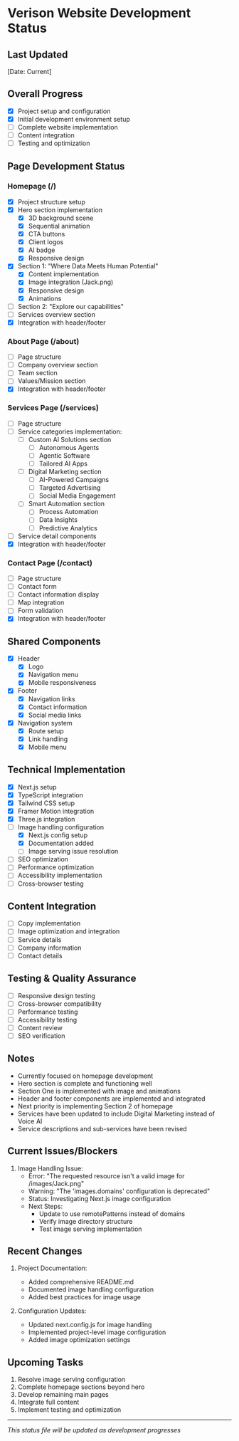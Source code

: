# Verison Website Development Status

## Last Updated
[Date: Current]

## Overall Progress
- [x] Project setup and configuration
- [x] Initial development environment setup
- [ ] Complete website implementation
- [ ] Content integration
- [ ] Testing and optimization

## Page Development Status

### Homepage (/)
- [x] Project structure setup
- [x] Hero section implementation
  - [x] 3D background scene
  - [x] Sequential animation
  - [x] CTA buttons
  - [x] Client logos
  - [x] AI badge
  - [x] Responsive design
- [x] Section 1: "Where Data Meets Human Potential"
  - [x] Content implementation
  - [x] Image integration (Jack.png)
  - [x] Responsive design
  - [x] Animations
- [ ] Section 2: "Explore our capabilities"
- [ ] Services overview section
- [x] Integration with header/footer

### About Page (/about)
- [ ] Page structure
- [ ] Company overview section
- [ ] Team section
- [ ] Values/Mission section
- [x] Integration with header/footer

### Services Page (/services)
- [ ] Page structure
- [ ] Service categories implementation:
  - [ ] Custom AI Solutions section
    - [ ] Autonomous Agents
    - [ ] Agentic Software
    - [ ] Tailored AI Apps
  - [ ] Digital Marketing section
    - [ ] AI-Powered Campaigns
    - [ ] Targeted Advertising
    - [ ] Social Media Engagement
  - [ ] Smart Automation section
    - [ ] Process Automation
    - [ ] Data Insights
    - [ ] Predictive Analytics
- [ ] Service detail components
- [x] Integration with header/footer

### Contact Page (/contact)
- [ ] Page structure
- [ ] Contact form
- [ ] Contact information display
- [ ] Map integration
- [ ] Form validation
- [x] Integration with header/footer

## Shared Components
- [x] Header
  - [x] Logo
  - [x] Navigation menu
  - [x] Mobile responsiveness
- [x] Footer
  - [x] Navigation links
  - [x] Contact information
  - [x] Social media links
- [x] Navigation system
  - [x] Route setup
  - [x] Link handling
  - [x] Mobile menu

## Technical Implementation
- [x] Next.js setup
- [x] TypeScript integration
- [x] Tailwind CSS setup
- [x] Framer Motion integration
- [x] Three.js integration
- [ ] Image handling configuration
  - [x] Next.js config setup
  - [x] Documentation added
  - [ ] Image serving issue resolution
- [ ] SEO optimization
- [ ] Performance optimization
- [ ] Accessibility implementation
- [ ] Cross-browser testing

## Content Integration
- [ ] Copy implementation
- [ ] Image optimization and integration
- [ ] Service details
- [ ] Company information
- [ ] Contact details

## Testing & Quality Assurance
- [ ] Responsive design testing
- [ ] Cross-browser compatibility
- [ ] Performance testing
- [ ] Accessibility testing
- [ ] Content review
- [ ] SEO verification

## Notes
- Currently focused on homepage development
- Hero section is complete and functioning well
- Section One is implemented with image and animations
- Header and footer components are implemented and integrated
- Next priority is implementing Section 2 of homepage
- Services have been updated to include Digital Marketing instead of Voice AI
- Service descriptions and sub-services have been revised

## Current Issues/Blockers
1. Image Handling Issue:
   - Error: "The requested resource isn't a valid image for /images/Jack.png"
   - Warning: "The 'images.domains' configuration is deprecated"
   - Status: Investigating Next.js image configuration
   - Next Steps: 
     - Update to use remotePatterns instead of domains
     - Verify image directory structure
     - Test image serving implementation

## Recent Changes
1. Project Documentation:
   - Added comprehensive README.md
   - Documented image handling configuration
   - Added best practices for image usage

2. Configuration Updates:
   - Updated next.config.js for image handling
   - Implemented project-level image configuration
   - Added image optimization settings

## Upcoming Tasks
1. Resolve image serving configuration
2. Complete homepage sections beyond hero
3. Develop remaining main pages
4. Integrate full content
5. Implement testing and optimization

---
*This status file will be updated as development progresses* 